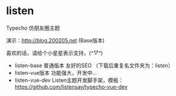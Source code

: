 # listen
Typecho 仿朋友圈主题

演示：http://blog.200205.net (Base版本)

喜欢的话，请给个小星星表示支持，(*^▽^*)

- listen-base 普通版本 友好的SEO （下载后重复名文件夹为：listen）
- listen-vue版本 功能强大，开发中...
- listen-vue-dev Listen主题开发脚手架，模板：https://github.com/listensay/typecho-vue-dev
